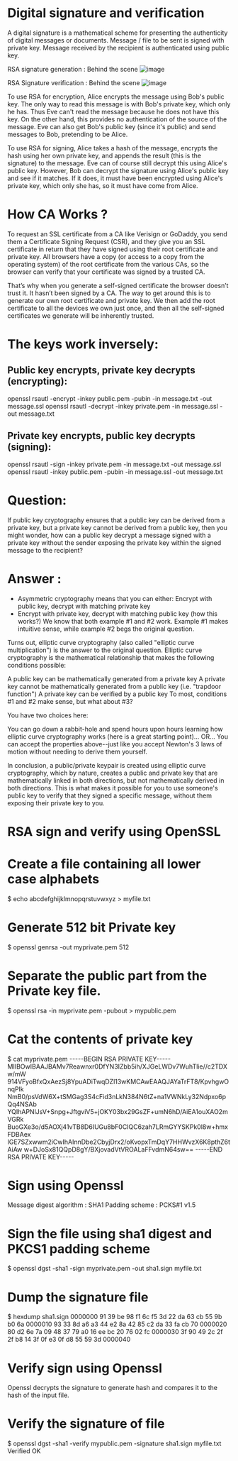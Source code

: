 # Digital signature and verification
A digital signature is a mathematical scheme for presenting the authenticity of digital messages or documents.
Message / file to be sent is signed with private key.
Message received by the recipient is authenticated using public key.

RSA signature generation : Behind the scene
![image](https://github.com/user-attachments/assets/ad5f4405-5b00-4e82-954a-e8e2e09397f6)

RSA Signature verification : Behind the scene
![image](https://github.com/user-attachments/assets/ccba1c9b-9f30-498c-91dd-e11a5062e66b)


To use RSA for encryption, Alice encrypts the message using Bob's public key. The only way to read this message is with Bob's private key, which only he has. Thus Eve can't read the message because he does not have this key. On the other hand, this provides no authentication of the source of the message. Eve can also get Bob's public key (since it's public) and send messages to Bob, pretending to be Alice.

To use RSA for signing, Alice takes a hash of the message, encrypts the hash using her own private key, and appends the result (this is the signature) to the message. Eve can of course still decrypt this using Alice's public key. However, Bob can decrypt the signature using Alice's public key and see if it matches. If it does, it must have been encrypted using Alice's private key, which only she has, so it must have come from Alice.

# How CA Works ?
To request an SSL certificate from a CA like Verisign or GoDaddy, you send them a Certificate Signing Request (CSR), and they give you an SSL certificate in return that they have signed using their root certificate and private key. All browsers have a copy (or access to a copy from the operating system) of the root certificate from the various CAs, so the browser can verify that your certificate was signed by a trusted CA.

That’s why when you generate a self-signed certificate the browser doesn’t trust it. It hasn’t been signed by a CA. The way to get around this is to generate our own root certificate and private key. We then add the root certificate to all the devices we own just once, and then all the self-signed certificates we generate will be inherently trusted.

# The keys work inversely:

## Public key encrypts, private key decrypts (encrypting):

openssl rsautl -encrypt -inkey public.pem -pubin -in message.txt -out message.ssl
openssl rsautl -decrypt -inkey private.pem       -in message.ssl -out message.txt

## Private key encrypts, public key decrypts (signing):

openssl rsautl -sign -inkey private.pem       -in message.txt -out message.ssl
openssl rsautl       -inkey public.pem -pubin -in message.ssl -out message.txt

# Question:
If public key cryptography ensures that a public key can be derived from a private key, but a private key cannot be derived from a public key, then you might wonder, how can a public key decrypt a message signed with a private key without the sender exposing the private key within the signed message to the recipient?

# Answer :
 - Asymmetric cryptography means that you can either: Encrypt with public key, decrypt with matching private key
 - Encrypt with private key, decrypt with matching public key (how this works?)
We know that both example #1 and #2 work. Example #1 makes intuitive sense, while example #2 begs the original question.

Turns out, elliptic curve cryptography (also called "elliptic curve multiplication") is the answer to the original question. Elliptic curve cryptography is the mathematical relationship that makes the following conditions possible:

A public key can be mathematically generated from a private key
A private key cannot be mathematically generated from a public key (i.e. "trapdoor function")
A private key can be verified by a public key
To most, conditions #1 and #2 make sense, but what about #3?

You have two choices here:

You can go down a rabbit-hole and spend hours upon hours learning how elliptic curve cryptography works (here is a great starting point)... OR...
You can accept the properties above--just like you accept Newton's 3 laws of motion without needing to derive them yourself.

In conclusion, a public/private keypair is created using elliptic curve cryptography, which by nature, creates a public and private key that are mathematically linked in both directions, but not mathematically derived in both directions. This is what makes it possible for you to use someone's public key to verify that they signed a specific message, without them exposing their private key to you.

# RSA sign and verify using OpenSSL

# Create a file containing all lower case alphabets
$ echo abcdefghijklmnopqrstuvwxyz > myfile.txt
# Generate 512 bit Private key
$ openssl genrsa -out myprivate.pem 512
# Separate the public part from the Private key file.
$ openssl rsa -in myprivate.pem -pubout > mypublic.pem
# Cat the contents of private key
$ cat myprivate.pem
-----BEGIN RSA PRIVATE KEY-----
MIIBOwIBAAJBAMv7Reawnxr0DfYN3IZbb5ih/XJGeLWDv7WuhTlie//c2TDXw/mW
914VFyoBfxQxAezSj8YpuADiTwqDZl13wKMCAwEAAQJAYaTrFT8/KpvhgwOnqPlk
NmB0/psVdW6X+tSMGag3S4cFid3nLkN384N6tZ+na1VWNkLy32Ndpxo6pQq4NSAb
YQIhAPNlJsV+Snpg+JftgviV5+jOKY03bx29GsZF+umN6hD/AiEA1ouXAO2mVGRk
BuoGXe3o/d5AOXj41vTB8D6IUGu8bF0CIQC6zah7LRmGYYSKPk0l8w+hmxFDBAex
IGE7SZxwwm2iCwIhAInnDbe2CbyjDrx2/oKvopxTmDqY7HHWvzX6K8pthZ6tAiAw
w+DJoSx81QQpD8gY/BXjovadVtVROALaFFvdmN64sw==
-----END RSA PRIVATE KEY-----

# Sign using Openssl
Message digest algorithm : SHA1
Padding scheme : PCKS#1 v1.5
# Sign the file using sha1 digest and PKCS1 padding scheme
$ openssl dgst -sha1 -sign myprivate.pem -out sha1.sign myfile.txt
# Dump the signature file
$ hexdump sha1.sign
0000000 91 39 be 98 f1 6c f5 3d 22 da 63 cb 55 9b b0 6a
0000010 93 33 8d a6 a3 44 e2 8a 42 85 c2 da 33 fa cb 70
0000020 80 d2 6e 7a 09 48 37 79 a0 16 ee bc 20 76 02 fc
0000030 3f 90 49 2c 2f 2f b8 14 3f 0f e3 0f d8 55 59 3d
0000040

# Verify sign using Openssl
Openssl decrypts the signature to generate hash and compares it to the hash of the input file.
# Verify the signature of file
$ openssl dgst -sha1 -verify mypublic.pem -signature sha1.sign myfile.txt
Verified OK


